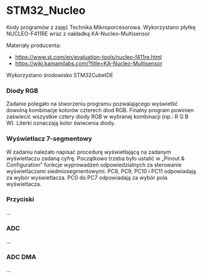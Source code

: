 # STM32_Nucleo
Kody programów z zajęć Technika Mikroporcesorowa. Wykorzystano płytkę NUCLEO-F411RE wraz z nakładką KA-Nucleo-Multisensor

Materiały producenta:
- https://www.st.com/en/evaluation-tools/nucleo-f411re.html
- https://wiki.kamamilabs.com/?title=KA-Nucleo-Multisensor

Wykorzystano środowisko STM32CubeIDE

### Diody RGB
Zadanie polegało na stworzeniu programu pozwalającego wyświetlić dowolną kombinacje kolorów czterech diod RGB. Finalny program powinien zaświecić wszystkie cztery diody RGB w wybranej kombinacji (np.: R G B W). Literki oznaczają kolor świecenia diody.

### Wyświetlacz 7-segmentowy
W zadaniu należało napisać procedurę wyświetlającą na zadanym wyświetlaczu zadaną cyfrę. Początkowo trzeba było ustalić w „Pinout & Configuration” funkcje wyprowadzeń odpowiedzialnych za sterowanie
wyświetlaczami siedmiosegmentowymi. PC8, PC9, PC10 i PC11 odpowiadają za wybór wyświetlacza. PC0 do PC7 odpowiadają za
wybór pola wyświetlacza.

### Przyciski
...

### ADC
...

### ADC DMA
...
